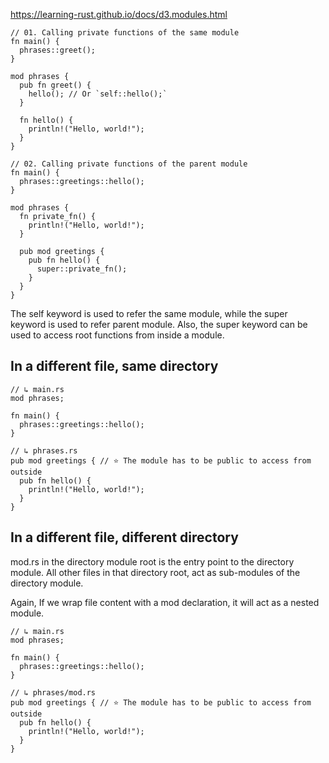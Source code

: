 https://learning-rust.github.io/docs/d3.modules.html

```
// 01. Calling private functions of the same module
fn main() {
  phrases::greet();
}

mod phrases {
  pub fn greet() {
    hello(); // Or `self::hello();`
  }

  fn hello() {
    println!("Hello, world!");
  }
}

// 02. Calling private functions of the parent module
fn main() {
  phrases::greetings::hello();
}

mod phrases {
  fn private_fn() {
    println!("Hello, world!");
  }

  pub mod greetings {
    pub fn hello() {
      super::private_fn();
    }
  }
}
```

The self keyword is used to refer the same module, while the super keyword is used to refer parent module. Also, the super keyword can be used to access root functions from inside a module.


##  In a different file, same directory
```
// ↳ main.rs
mod phrases;

fn main() {
  phrases::greetings::hello();
}

// ↳ phrases.rs
pub mod greetings { // ⭐️ The module has to be public to access from outside
  pub fn hello() {
    println!("Hello, world!");
  }
}
```

##  In a different file, different directory

mod.rs in the directory module root is the entry point to the directory module. All other files in that directory root, act as sub-modules of the directory module.

Again, If we wrap file content with a mod declaration, it will act as a nested module.

```
// ↳ main.rs
mod phrases;

fn main() {
  phrases::greetings::hello();
}

// ↳ phrases/mod.rs
pub mod greetings { // ⭐️ The module has to be public to access from outside
  pub fn hello() {
    println!("Hello, world!");
  }
}
```